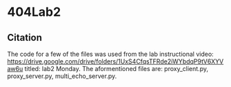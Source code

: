 # 404Lab2

## Citation

The code for a few of the files was used from the lab instructional video: https://drive.google.com/drive/folders/1UxS4CfqsTFRde2iWYbdqP9tV6XYVaw6u titled: lab2 Monday.
The aformentioned files are: proxy_client.py, proxy_server.py, multi_echo_server.py.
